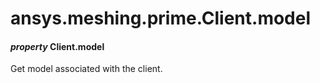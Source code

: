 # ansys.meshing.prime.Client.model



#### *property* Client.model

Get model associated with the client.

<!-- !! processed by numpydoc !! -->
